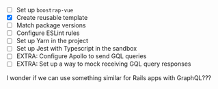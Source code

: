 - [ ] Set up `boostrap-vue`
- [x] Create reusable template
- [ ] Match package versions
- [ ] Configure ESLint rules
- [ ] Set up Yarn in the project
- [ ] Set up Jest with Typescript in the sandbox
- [ ] EXTRA: Configure Apollo to send GQL queries
- [ ] EXTRA: Set up a way to mock receiving GQL query responses

I wonder if we can use something similar for
Rails apps with GraphQL???
